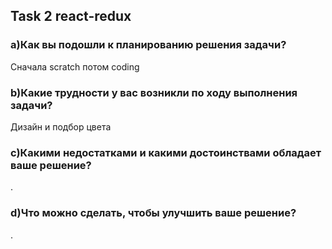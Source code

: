 ## Task 2 react-redux

### a)Как вы подошли к планированию решения задачи?
Сначала scratch потом coding

### b)Какие трудности у вас возникли по ходу выполнения задачи?
Дизайн и подбор цвета

### с)Какими недостатками и какими достоинствами обладает ваше решение?
.

### d)Что можно сделать, чтобы улучшить ваше решение?
.